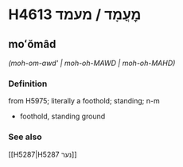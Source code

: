 # H4613 מׇעֳמָד / מעמד

## moʻŏmâd

_(moh-om-awd' | moh-oh-MAWD | moh-oh-MAHD)_

### Definition

from H5975; literally a foothold; standing; n-m

- foothold, standing ground

### See also

[[H5287|H5287 נער]]
